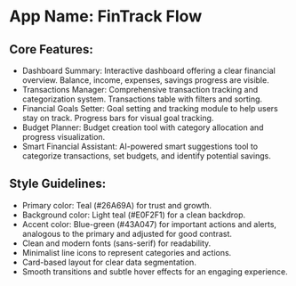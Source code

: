 # **App Name**: FinTrack Flow

## Core Features:

- Dashboard Summary: Interactive dashboard offering a clear financial overview. Balance, income, expenses, savings progress are visible.
- Transactions Manager: Comprehensive transaction tracking and categorization system. Transactions table with filters and sorting.
- Financial Goals Setter: Goal setting and tracking module to help users stay on track. Progress bars for visual goal tracking.
- Budget Planner: Budget creation tool with category allocation and progress visualization.
- Smart Financial Assistant: AI-powered smart suggestions tool to categorize transactions, set budgets, and identify potential savings.

## Style Guidelines:

- Primary color: Teal (#26A69A) for trust and growth.
- Background color: Light teal (#E0F2F1) for a clean backdrop.
- Accent color: Blue-green (#43A047) for important actions and alerts, analogous to the primary and adjusted for good contrast. 
- Clean and modern fonts (sans-serif) for readability.
- Minimalist line icons to represent categories and actions.
- Card-based layout for clear data segmentation.
- Smooth transitions and subtle hover effects for an engaging experience.